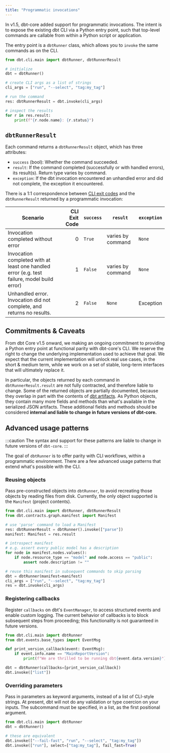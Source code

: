 ```yaml
---
title: "Programmatic invocations"
---
```


In v1.5, dbt-core added support for programmatic invocations. The intent is to expose the existing dbt CLI via a Python entry point, such that top-level commands are callable from within a Python script or application.

The entry point is a `dbtRunner` class, which allows you to `invoke` the same commands as on the CLI.

```python
from dbt.cli.main import dbtRunner, dbtRunnerResult

# initialize
dbt = dbtRunner()

# create CLI args as a list of strings
cli_args = ["run", "--select", "tag:my_tag"]

# run the command
res: dbtRunnerResult = dbt.invoke(cli_args)

# inspect the results
for r in res.result:
    print(f"{r.node.name}: {r.status}")
```

## `dbtRunnerResult`

Each command returns a `dbtRunnerResult` object, which has three attributes:
- `success` (bool): Whether the command succeeded.
- `result`: If the command completed (successfully or with handled errors), its result(s). Return type varies by command.
- `exception`: If the dbt invocation encountered an unhandled error and did not complete, the exception it encountered.

There is a 1:1 correspondence between [CLI exit codes](reference/exit-codes) and the `dbtRunnerResult` returned by a programmatic invocation:

| Scenario                                                                                    | CLI Exit Code | `success` | `result`         | `exception` |
|---------------------------------------------------------------------------------------------|--------------:|-----------|-------------------|-------------|
| Invocation completed without error                                                          | 0             | `True`      | varies by command | `None`        |
| Invocation completed with at least one handled error (e.g. test failure, model build error) | 1             | `False`     | varies by command | `None`        |
| Unhandled error. Invocation did not complete, and returns no results.                       | 2             | `False`     | `None`              | Exception   |

## Commitments & Caveats

From dbt Core v1.5 onward, we making an ongoing commitment to providing a Python entry point at functional parity with dbt-core's CLI. We reserve the right to change the underlying implementation used to achieve that goal. We expect that the current implementation will unlock real use cases, in the short & medium term, while we work on a set of stable, long-term interfaces that will ultimately replace it.

In particular, the objects returned by each command in `dbtRunnerResult.result` are not fully contracted, and therefore liable to change. Some of the returned objects are partially documented, because they overlap in part with the contents of [dbt artifacts](dbt-artifacts). As Python objects, they contain many more fields and methods than what's available in the serialized JSON artifacts. These additional fields and methods should be considered **internal and liable to change in future versions of dbt-core.**

## Advanced usage patterns

:::caution
The syntax and support for these patterns are liable to change in future versions of `dbt-core`.
:::

The goal of `dbtRunner` is to offer parity with CLI workflows, within a programmatic environment. There are a few advanced usage patterns that extend what's possible with the CLI.

### Reusing objects

Pass pre-constructed objects into `dbtRunner`, to avoid recreating those objects by reading files from disk. Currently, the only object supported is the `Manifest` (project contents).

```python
from dbt.cli.main import dbtRunner, dbtRunnerResult
from dbt.contracts.graph.manifest import Manifest

# use 'parse' command to load a Manifest
res: dbtRunnerResult = dbtRunner().invoke(["parse"])
manifest: Manifest = res.result

# introspect manifest
# e.g. assert every public model has a description
for node in manifest.nodes.values():
    if node.resource_type == "model" and node.access == "public":
        assert node.description != ""

# reuse this manifest in subsequent commands to skip parsing
dbt = dbtRunner(manifest=manifest)
cli_args = ["run", "--select", "tag:my_tag"]
res = dbt.invoke(cli_args)
```

### Registering callbacks

Register `callbacks` on dbt's `EventManager`, to access structured events and enable custom logging. The current behavior of callbacks is to block subsequent steps from proceeding; this functionality is not guaranteed in future versions.

```python
from dbt.cli.main import dbtRunner
from dbt.events.base_types import EventMsg

def print_version_callback(event: EventMsg):
    if event.info.name == "MainReportVersion":
        print(f"We are thrilled to be running dbt{event.data.version}")

dbt = dbtRunner(callbacks=[print_version_callback])
dbt.invoke(["list"])
```

### Overriding parameters

Pass in parameters as keyword arguments, instead of a list of CLI-style strings. At present, dbt will not do any validation or type coercion on your inputs. The subcommand must be specified, in a list, as the first positional argument.
```python
from dbt.cli.main import dbtRunner
dbt = dbtRunner()

# these are equivalent
dbt.invoke(["--fail-fast", "run", "--select", "tag:my_tag"])
dbt.invoke(["run"], select=["tag:my_tag"], fail_fast=True)
```
